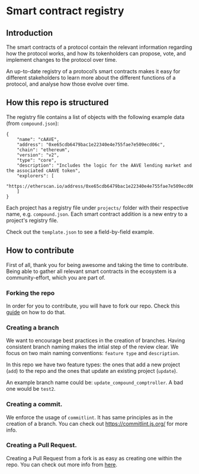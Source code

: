 # Smart contract registry

## Introduction

The smart contracts of a protocol contain the relevant information regarding how the protocol works, and how its tokenholders can propose, vote, and implement changes to the protocol over time.

An up-to-date registry of a protocol’s smart contracts makes it easy for different stakeholders to learn more about the different functions of a protocol, and analyse how those evolve over time.

## How this repo is structured

The registry file contains a list of objects with the following example data (from `compound.json`):

```
{
    "name": "cAAVE",
    "address": "0xe65cdb6479bac1e22340e4e755fae7e509ecd06c",
    "chain": "ethereum",
    "version": "v2",
    "type": "core",
    "description": "Includes the logic for the AAVE lending market and the associated cAAVE token",
    "explorers": [
        "https://etherscan.io/address/0xe65cdb6479bac1e22340e4e755fae7e509ecd06c"
    ]
}
```

Each project has a registry file under `projects/` folder with their respective name, e.g. `compound.json`. Each smart contract addition is a new entry to a project's registry file.

Check out the `template.json` to see a field-by-field example.

## How to contribute

First of all, thank you for being awesome and taking the time to contribute. Being able to gather all relevant smart contracts in the ecosystem is a community-effort, which you are part of.

### Forking the repo

In order for you to contribute, you will have to fork our repo. Check this [guide](https://docs.github.com/en/get-started/quickstart/fork-a-repo) on how to do that.

### Creating a branch

We want to encourage best practices in the creation of branches. Having consistent branch naming makes the intial step of the review clear. We focus on two main naming conventions: `feature type` and `description`.

In this repo we have two feature types: the ones that add a new project (`add`) to the repo and the ones that update an existing project (`update`).

An example branch name could be: `update_compound_comptroller`. A bad one would be `test2`.

### Creating a commit.

We enforce the usage of `commitlint`. It has same principles as in the creation of a branch. You can check out https://commitlint.js.org/ for more info.

### Creating a Pull Request.

Creating a Pull Request from a fork is as easy as creating one within the repo. You can check out more info from [here](https://docs.github.com/en/github/collaborating-with-pull-requests/proposing-changes-to-your-work-with-pull-requests/creating-a-pull-request-from-a-fork).
